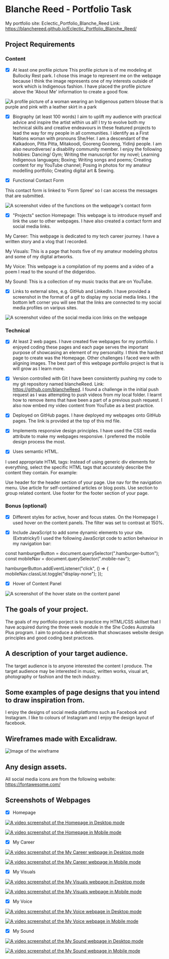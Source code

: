 # Blanche Reed - Portfolio Task

My portfolio site: Eclectic_Portfolio_Blanche_Reed
Link: https://blanchereed.github.io/Eclectic_Portfolio_Blanche_Reed/

## Project Requirements

### Content

- [x] At least one profile picture
      This profile picture is of me modeling at Bullocky Rest park. I chose this image to represent me on the webpage because I think the image represents one of my interests outside of work which is Indigenous fashion. I have placed the profile picture above the 'About Me' information to create a good flow.

![A profile picture of a woman wearing an Indigenous pattern blouse that is purple and pink with a leather skirt in a park](img/Blanche_5_edit.png)

- [x] Biography (at least 100 words)
      I aim to uplift my audience with practical advice and inspire the artist within us all! I try to evolve both my technical skills and creative endeavours in these featured projects to lead the way for my people in all communities. I identify as a First Nations woman with pronouns She/Her. I am a descendant of the Kalkadoon, Pitta Pitta, Mitakoodi, Gooreng Gooreng, Yidinji people. I am also neurodiverse/ a disability community member. I enjoy the following hobbies:
      Dancing/ Gym; Writing the manuscript for my novel; Learning Indigenous languages; Boxing; Writing songs and poems; Creating content for my YouTube channel; Posing in photos for my amateur modelling portfolio; Creating digital art & Sewing.

- [x] Functional Contact Form

This contact form is linked to 'Form Spree' so I can access the messages that are submitted.

![A screenshot video of the functions on the webpage's contact form](img/contactform.gif)

- [x] "Projects" section
      Homepage: This webpage is to introduce myself and link the user to other webpages. I have also created a contact form and social media links.

My Career: This webpage is dedicated to my tech career journey. I have a written story and a vlog that I recorded.

My Visuals: This is a page that hosts five of my amateur modeling photos and some of my digital artworks.

My Voice: This webpage is a compilation of my poems and a video of a poem I read to the sound of the didgeridoo.

My Sound: This is a collection of my music tracks that are on YouTube.

- [x] Links to external sites, e.g. GitHub and LinkedIn.
      I have provided a screenshot in the format of a gif to display my social media links. I the bottom left corner you will see that the links are connected to my social media profiles on varipus sites.

![A screenshot video of the social media icon links on the webpage](img/socialmedialinks.gif)

### Technical

- [x] At least 2 web pages.
      I have created five webpages for my portfolio. I enjoyed coding these pages and each page serves the important purpose of showcasing an element of my personality. I think the hardest page to create was the Homepage. Other challenges I faced were with aligning images. The best part of this webpage portfolio project is that is will grow as I learn more.

- [x] Version controlled with Git
      I have been consistently pushing my code to my git repository named blancheReed. Link: https://github.com/blancheReed. I found a challenge in the initial push request as I was attempting to push videos from my local folder. I learnt how to remove items that have been a part of a previous push request. I also now embed my video content from YouTube as a best practice.

- [x] Deployed on GitHub pages.
      I have deployed my webpages onto GitHub pages. The link is provided at the top of this md file.

- [x] Implements responsive design principles.
      I have used the CSS media attribute to make my webpages responsive. I preferred the mobile design process the most.

- [x] Uses semantic HTML.

I used appropriate HTML tags: Instead of using generic div elements for everything, select the specific HTML tags that accurately describe the content they contain. For example:

Use header for the header section of your page.
Use nav for the navigation menu.
Use article for self-contained articles or blog posts.
Use section to group related content.
Use footer for the footer section of your page.

### Bonus (optional)

- [x] Different styles for active, hover and focus states.
      On the Homepage I used hover on the content panels. The filter was set to contrast at 150%.

- [x] Include JavaScript to add some dynamic elements to your site. (Extratricky!)
      I used the following JavaScript code to action behaviour in my navigation bar:

const hamburgerButton = document.querySelector(".hamburger-button");
const mobileNav = document.querySelector(".mobile-nav");

hamburgerButton.addEventListener("click", () => {
mobileNav.classList.toggle("display-none");
});

- [x] Hover of Content Panel

![A screenshot of the hover state on the content panel](img/hoverstates.gif)

## The goals of your project.

The goals of my portfolio porject is to practice my HTML/CSS skillset that I have acquired during the three week module in the She Codes Australia Plus program. I aim to produce a deliverable that showcases website design principles and good coding best practices.

## A description of your target audience.

The target audience is to anyone interested the content I produce. The target audience may be interested in music, written works, visual art, photography or fashion and the tech industry.

## Some examples of page designs that you intend to draw inspiration from.

I enjoy the designs of social media platforms such as Facebook and Instagram. I like to colours of Instagram and I enjoy the design layout of facebook.

## Wireframes made with Excalidraw.

![Image of the wireframe](img/Wireframe_BlancheReed_EclecticPortfolio.svg)

## Any design assets.

All social media icons are from the following website: https://fontawesome.com/

## Screenshots of Webpages

- [x] Homepage

[![A video screenshot of the Homepage in Desktop mode](https://img.youtube.com/vi/5NrSBmh4mmM/0.jpg)]("https://www.youtube.com/embed/5NrSBmh4mmM")

[![A video screenshot of the Homepage in Mobile mode](https://img.youtube.com/vi/gOlpRahA_1Y/0.jpg)]("https://www.youtube.com/embed/gOlpRahA_1Y")

- [x] My Career

[![A video screenshot of the My Career webpage in Desktop mode](https://img.youtube.com/vi/rryz336qstI/0.jpg)]("https://www.youtube.com/embed/rryz336qstI")

[![A video screenshot of the My Career webpage in Mobile mode](https://img.youtube.com/vi/ghhTvbJvn7M/0.jpg)]("https://www.youtube.com/embed/ghhTvbJvn7M")

- [x] My Visuals

[![A video screenshot of the My Visuals webpage in Desktop mode](https://img.youtube.com/vi/fwSIk0K7AfE/0.jpg)]("https://www.youtube.com/embed/fwSIk0K7AfE")

[![A video screenshot of the My Visuals webpage in Mobile mode](https://img.youtube.com/vi/tM2pklsYC3U/0.jpg)]("https://www.youtube.com/embed/tM2pklsYC3U")

- [x] My Voice

[![A video screenshot of the My Voice webpage in Desktop mode](https://img.youtube.com/vi/UESidswrW6o/0.jpg)]("https://www.youtube.com/embed/UESidswrW6o")

[![A video screenshot of the My Voice webpage in Mobile mode](https://img.youtube.com/vi/YkbZ-0XwDqA/0.jpg)]("https://www.youtube.com/embed/YkbZ-0XwDqA")

- [x] My Sound

[![A video screenshot of the My Sound webpage in Desktop mode](https://img.youtube.com/vi/trlI2DHj2lM/0.jpg)]("https://www.youtube.com/embed/trlI2DHj2lM")

[![A video screenshot of the My Sound webpage in Mobile mode](https://img.youtube.com/vi/Ws0fqFPyRCg/0.jpg)]("https://www.youtube.com/embed/Ws0fqFPyRCg")
